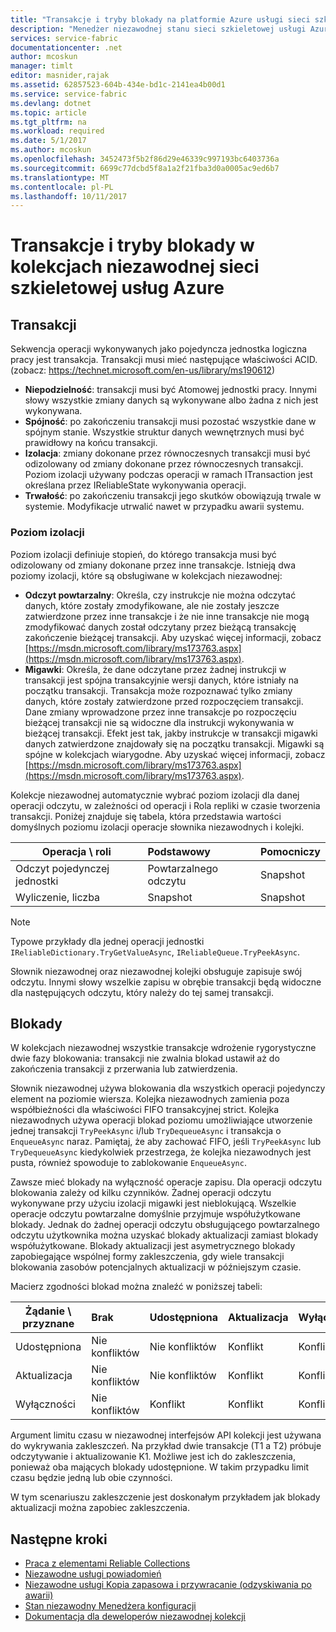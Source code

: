 ```yaml
---
title: "Transakcje i tryby blokady na platformie Azure usługi sieci szkieletowej niezawodnej kolekcje | Dokumentacja firmy Microsoft"
description: "Menedżer niezawodnej stanu sieci szkieletowej usługi Azure i transakcji niezawodnej kolekcje i blokowania."
services: service-fabric
documentationcenter: .net
author: mcoskun
manager: timlt
editor: masnider,rajak
ms.assetid: 62857523-604b-434e-bd1c-2141ea4b00d1
ms.service: service-fabric
ms.devlang: dotnet
ms.topic: article
ms.tgt_pltfrm: na
ms.workload: required
ms.date: 5/1/2017
ms.author: mcoskun
ms.openlocfilehash: 3452473f5b2f86d29e46339c997193bc6403736a
ms.sourcegitcommit: 6699c77dcbd5f8a1a2f21fba3d0a0005ac9ed6b7
ms.translationtype: MT
ms.contentlocale: pl-PL
ms.lasthandoff: 10/11/2017
---
```

# <a name="transactions-and-lock-modes-in-azure-service-fabric-reliable-collections"></a>Transakcje i tryby blokady w kolekcjach niezawodnej sieci szkieletowej usług Azure

## <a name="transaction"></a>Transakcji
Sekwencja operacji wykonywanych jako pojedyncza jednostka logiczna pracy jest transakcja.
Transakcji musi mieć następujące właściwości ACID. (zobacz: https://technet.microsoft.com/en-us/library/ms190612)
* **Niepodzielność**: transakcji musi być Atomowej jednostki pracy. Innymi słowy wszystkie zmiany danych są wykonywane albo żadna z nich jest wykonywana.
* **Spójność**: po zakończeniu transakcji musi pozostać wszystkie dane w spójnym stanie. Wszystkie struktur danych wewnętrznych musi być prawidłowy na końcu transakcji.
* **Izolacja**: zmiany dokonane przez równoczesnych transakcji musi być odizolowany od zmiany dokonane przez równoczesnych transakcji. Poziom izolacji używany podczas operacji w ramach ITransaction jest określana przez IReliableState wykonywania operacji.
* **Trwałość**: po zakończeniu transakcji jego skutków obowiązują trwale w systemie. Modyfikacje utrwalić nawet w przypadku awarii systemu.

### <a name="isolation-levels"></a>Poziom izolacji
Poziom izolacji definiuje stopień, do którego transakcja musi być odizolowany od zmiany dokonane przez inne transakcje.
Istnieją dwa poziomy izolacji, które są obsługiwane w kolekcjach niezawodnej:

* **Odczyt powtarzalny**: Określa, czy instrukcje nie można odczytać danych, które zostały zmodyfikowane, ale nie zostały jeszcze zatwierdzone przez inne transakcje i że nie inne transakcje nie mogą zmodyfikować danych został odczytany przez bieżącą transakcję zakończenie bieżącej transakcji. Aby uzyskać więcej informacji, zobacz [https://msdn.microsoft.com/library/ms173763.aspx](https://msdn.microsoft.com/library/ms173763.aspx).
* **Migawki**: Określa, że dane odczytane przez żadnej instrukcji w transakcji jest spójna transakcyjnie wersji danych, które istniały na początku transakcji.
  Transakcja może rozpoznawać tylko zmiany danych, które zostały zatwierdzone przed rozpoczęciem transakcji.
  Dane zmiany wprowadzone przez inne transakcje po rozpoczęciu bieżącej transakcji nie są widoczne dla instrukcji wykonywania w bieżącej transakcji.
  Efekt jest tak, jakby instrukcje w transakcji migawki danych zatwierdzone znajdowały się na początku transakcji.
  Migawki są spójne w kolekcjach wiarygodne.
  Aby uzyskać więcej informacji, zobacz [https://msdn.microsoft.com/library/ms173763.aspx](https://msdn.microsoft.com/library/ms173763.aspx).

Kolekcje niezawodnej automatycznie wybrać poziom izolacji dla danej operacji odczytu, w zależności od operacji i Rola repliki w czasie tworzenia transakcji.
Poniżej znajduje się tabela, która przedstawia wartości domyślnych poziomu izolacji operacje słownika niezawodnych i kolejki.

| Operacja \ roli | Podstawowy | Pomocniczy |
| --- |:--- |:--- |
| Odczyt pojedynczej jednostki |Powtarzalnego odczytu |Snapshot |
| Wyliczenie, liczba |Snapshot |Snapshot |

> [!NOTE]
> Typowe przykłady dla jednej operacji jednostki `IReliableDictionary.TryGetValueAsync`, `IReliableQueue.TryPeekAsync`.
> 

Słownik niezawodnej oraz niezawodnej kolejki obsługuje zapisuje swój odczytu.
Innymi słowy wszelkie zapisu w obrębie transakcji będą widoczne dla następujących odczytu, który należy do tej samej transakcji.

## <a name="locks"></a>Blokady
W kolekcjach niezawodnej wszystkie transakcje wdrożenie rygorystyczne dwie fazy blokowania: transakcji nie zwalnia blokad ustawił aż do zakończenia transakcji z przerwania lub zatwierdzenia.

Słownik niezawodnej używa blokowania dla wszystkich operacji pojedynczy element na poziomie wiersza.
Kolejka niezawodnych zamienia poza współbieżności dla właściwości FIFO transakcyjnej strict.
Kolejka niezawodnych używa operacji blokad poziomu umożliwiające utworzenie jednej transakcji `TryPeekAsync` i/lub `TryDequeueAsync` i transakcja o `EnqueueAsync` naraz.
Pamiętaj, że aby zachować FIFO, jeśli `TryPeekAsync` lub `TryDequeueAsync` kiedykolwiek przestrzega, że kolejka niezawodnych jest pusta, również spowoduje to zablokowanie `EnqueueAsync`.

Zawsze mieć blokady na wyłączność operacje zapisu.
Dla operacji odczytu blokowania zależy od kilku czynników.
Żadnej operacji odczytu wykonywane przy użyciu izolacji migawki jest nieblokującą.
Wszelkie operacje odczytu powtarzalne domyślnie przyjmuje współużytkowane blokady.
Jednak do żadnej operacji odczytu obsługującego powtarzalnego odczytu użytkownika można uzyskać blokady aktualizacji zamiast blokady współużytkowane.
Blokady aktualizacji jest asymetrycznego blokady zapobiegające wspólnej formy zakleszczenia, gdy wiele transakcji blokowania zasobów potencjalnych aktualizacji w późniejszym czasie.

Macierz zgodności blokad można znaleźć w poniższej tabeli:

| Żądanie \ przyznane | Brak | Udostępniona | Aktualizacja | Wyłączności |
| --- |:--- |:--- |:--- |:--- |
| Udostępniona |Nie konfliktów |Nie konfliktów |Konflikt |Konflikt |
| Aktualizacja |Nie konfliktów |Nie konfliktów |Konflikt |Konflikt |
| Wyłączności |Nie konfliktów |Konflikt |Konflikt |Konflikt |

Argument limitu czasu w niezawodnej interfejsów API kolekcji jest używana do wykrywania zakleszczeń.
Na przykład dwie transakcje (T1 a T2) próbuje odczytywanie i aktualizowanie K1.
Możliwe jest ich do zakleszczenia, ponieważ oba mających blokady udostępnione.
W takim przypadku limit czasu będzie jedną lub obie czynności.

W tym scenariuszu zakleszczenie jest doskonałym przykładem jak blokady aktualizacji można zapobiec zakleszczenia.

## <a name="next-steps"></a>Następne kroki
* [Praca z elementami Reliable Collections](service-fabric-work-with-reliable-collections.md)
* [Niezawodne usługi powiadomień](service-fabric-reliable-services-notifications.md)
* [Niezawodne usługi Kopia zapasowa i przywracanie (odzyskiwania po awarii)](service-fabric-reliable-services-backup-restore.md)
* [Stan niezawodny Menedżera konfiguracji](service-fabric-reliable-services-configuration.md)
* [Dokumentacja dla deweloperów niezawodnej kolekcji](https://msdn.microsoft.com/library/azure/microsoft.servicefabric.data.collections.aspx)

